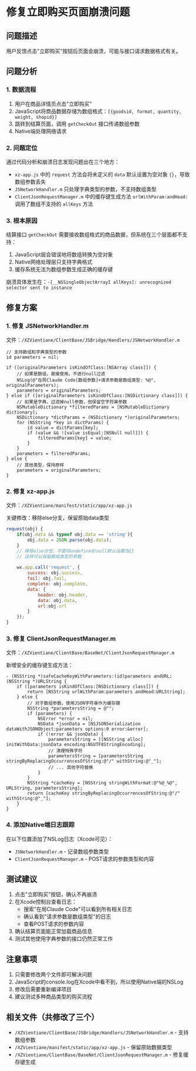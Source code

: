 # 修复立即购买页面崩溃问题

## 问题描述
用户反馈点击"立即购买"按钮后页面会崩溃，可能与接口请求数据格式有关。

## 问题分析

### 1. 数据流程
1. 用户在商品详情页点击"立即购买"
2. JavaScript将商品数据存储为数组格式：`[{goodsid, format, quantity, weight, shopid}]`
3. 跳转到结算页面，调用 `getCheckOut` 接口传递数组参数
4. Native端处理网络请求

### 2. 问题定位
通过代码分析和崩溃日志发现问题出在三个地方：
- `xz-app.js` 中的 `request` 方法会将未定义的 `data` 默认设置为空对象 `{}`，导致数组参数丢失
- `JSNetworkHandler.m` 只处理字典类型的参数，不支持数组类型
- `ClientJsonRequestManager.m` 中的缓存键生成方法 `urlWithParam:andHead:` 调用了数组不支持的 `allKeys` 方法

### 3. 根本原因
结算接口 `getCheckOut` 需要接收数组格式的商品数据，但系统在三个层面都不支持：
1. JavaScript层会错误地将数组转换为空对象
2. Native网络处理层只支持字典格式
3. 缓存系统无法为数组参数生成正确的缓存键

崩溃具体发生在：`-[__NSSingleObjectArrayI allKeys]: unrecognized selector sent to instance`

## 修复方案

### 1. 修复 JSNetworkHandler.m
文件：`/XZVientiane/ClientBase/JSBridge/Handlers/JSNetworkHandler.m`

```objc
// 支持数组和字典类型的参数
id parameters = nil;

if ([originalParameters isKindOfClass:[NSArray class]]) {
    // 如果是数组，直接使用，不进行null过滤
    NSLog(@"在局Claude Code[数组参数]+请求参数是数组类型: %@", originalParameters);
    parameters = originalParameters;
} else if ([originalParameters isKindOfClass:[NSDictionary class]]) {
    // 如果是字典，过滤掉null参数，但保留空字符串参数
    NSMutableDictionary *filteredParams = [NSMutableDictionary dictionary];
    NSDictionary *dictParams = (NSDictionary *)originalParameters;
    for (NSString *key in dictParams) {
        id value = dictParams[key];
        if (value && ![value isEqual:[NSNull null]]) {
            filteredParams[key] = value;
        }
    }
    parameters = filteredParams;
} else {
    // 其他类型，保持原样
    parameters = originalParameters;
}
```

### 2. 修复 xz-app.js
文件：`/XZVientiane/manifest/static/app/xz-app.js`

关键修改：移除else分支，保留原始data类型
```javascript
request(obj) {
    if(obj.data && typeof obj.data == 'string'){
        obj.data = JSON.parse(obj.data);
    }
    // 移除else分支，不要将undefined/null默认设置为{}
    // 这样可以保留数组类型的参数
    
    wx.app.call('request', {
        success: obj.success,
        fail: obj.fail,
        complete: obj.complete,
        data: {
            header: obj.header,
            data: obj.data,
            url:obj.url
        }
    });
}
```

### 3. 修复 ClientJsonRequestManager.m
文件：`/XZVientiane/ClientBase/BaseNet/ClientJsonRequestManager.m`

新增安全的缓存键生成方法：
```objc
- (NSString *)safeCacheKeyWithParameters:(id)parameters andURL:(NSString *)URLString {
    if ([parameters isKindOfClass:[NSDictionary class]]) {
        return [NSString urlWithParam:parameters andHead:URLString];
    } else {
        // 对于数组参数，使用JSON字符串作为缓存键
        NSString *parametersString = @"";
        if (parameters) {
            NSError *error = nil;
            NSData *jsonData = [NSJSONSerialization dataWithJSONObject:parameters options:0 error:&error];
            if (!error && jsonData) {
                parametersString = [[NSString alloc] initWithData:jsonData encoding:NSUTF8StringEncoding];
                // 清理特殊字符
                parametersString = [parametersString stringByReplacingOccurrencesOfString:@"/" withString:@"_"];
                // ... 其他字符替换
            }
        }
        NSString *cacheKey = [NSString stringWithFormat:@"%@_%@", URLString, parametersString];
        return [cacheKey stringByReplacingOccurrencesOfString:@"/" withString:@"_"];
    }
}
```

### 4. 添加Native端日志跟踪
在以下位置添加了NSLog日志（Xcode可见）：
- `JSNetworkHandler.m` - 记录数组参数类型
- `ClientJsonRequestManager.m` - POST请求的参数类型和内容

## 测试建议

1. 点击"立即购买"按钮，确认不再崩溃
2. 在Xcode控制台查看日志：
   - 搜索"在局Claude Code"可以看到所有相关日志
   - 确认看到"请求参数是数组类型"的日志
   - 查看POST请求的参数内容
3. 确认结算页面能正常加载商品信息
4. 测试其他使用字典参数的接口仍然正常工作

## 注意事项

1. 只需要修改两个文件即可解决问题
2. JavaScript的console.log在Xcode中看不到，所以使用Native端的NSLog
3. 修改后需要重新编译项目
4. 建议测试多种商品类型的购买流程

## 相关文件（共修改了三个）
- `/XZVientiane/ClientBase/JSBridge/Handlers/JSNetworkHandler.m` - 支持数组参数
- `/XZVientiane/manifest/static/app/xz-app.js` - 保留原始数据类型
- `/XZVientiane/ClientBase/BaseNet/ClientJsonRequestManager.m` - 修复缓存键生成
